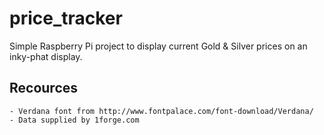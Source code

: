 # price_tracker

Simple Raspberry Pi project to display current Gold & Silver prices on an
inky-phat display.

## Recources

    - Verdana font from http://www.fontpalace.com/font-download/Verdana/
    - Data supplied by 1forge.com